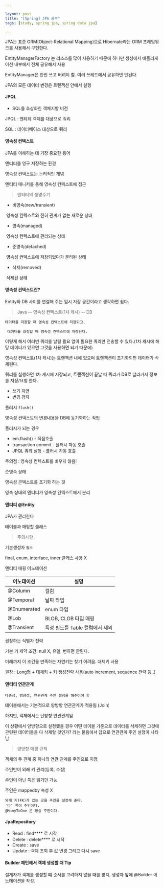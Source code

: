 ```yaml
---

layout: post
title: "[Spring] JPA 공부"
tags: [study, spring jpa, spring data jpa]

---
```


JPA는 표준 ORM(Object-Relational Mapping)으로 Hibernate라는 ORM 프레임워크를 사용해서 구현한다.



EntityManagerFactory 는 리소스를 많이 사용하기 때문에 하나만 생성에서 애플리케이션 내부에서 전체 공유해서 사용

EntityManager은 한번 쓰고 버려야 함. 여러 쓰레드에서 공유하면 안된다.

JPA의 모든 데이터 변경은 트랜잭션 안에서 실행



#### JPQL

* SQL를 추상화한 객체지향 버전

JPQL : 엔티티 객체를 대상으로 쿼리

SQL : 데이터베이스 대상으로 쿼리



#### 영속성 컨텍스트

JPA를 이해하는 데 가장 중요한 용어

엔티티를 영구 저장하는 환경

영속성 컨텍스트는 논리적인 개념

엔티티 매니저를 통해 영속성 컨텍스트에 접근



>  엔티티의 생명주기

* 비영속(new/transient)

​	영속성 컨텍스트와 전혀 관계가 없는 새로운 상태

* 영속(managed)

​	영속성 컨텍스트에 관리되는 상태

* 준영속(detached)

​	영속성 컨텍스트에 저장되었다가 분리된 상태

* 삭제(removed)

​	삭제된 상태



#### 영속성 컨텍스트란?

Entity와 DB 사이를 연결해 주는 임시 저장 공간이라고 생각하면 쉽다.

> Java -- 영속성 컨텍스트(1차 캐시) -- DB

`데이터를 저장할 때 영속성 컨텍스트에 저장되고,`

` 데이터를 요청할 때 영속성 컨텍스트에 저장된다.`

이렇게 해서 여러번 쿼리를 날릴 필요 없이 필요한 쿼리만 전송할 수 있다.(1차 캐시에 해당 데이터가 있으면 그것을 사용하면 되기 때문에)

영속성 컨텍스트(1차 캐시)는 트랜잭션 내에 있으며 트랜잭션이 초기화되면 데이터가 삭제된다.

쿼리를 실행하면 1차 캐시에 저장되고, 트랜잭션이 끝날 때 쿼리가 DB로 날라가서 정보를 저장/요청 한다.



* 쓰기 지연
* 변경 감지



플러시 `flush()`

영속성 컨텍스트의 변경내용을 DB에 동기화하는 작업

플러시가 되는 경우

* em.flush() - 직접호출
* transaction commit - 플러시 자동 호출
* JPQL 쿼리 실행 - 플러시 자동 호출

주의점 : 영속성 컨텍스트를 비우지 않음!



준영속 상태

영속성 콘텍스트를 초기화 하는 것

영속 상태의 엔티티가 영속성 컨텍스트에서 분리



#### 엔티티 @Entity

JPA가 관리한다

테이블과 매핑할 클래스

>  주의사항

기본생성자 `필수`

final, enum, interface, inner 클래스 사용 X



엔티티 매핑 어노테이션

| 어노테이션  | 설명                            |
| ----------- | ------------------------------- |
| @Column     | 컬럼                            |
| @Temporal   | 날짜 타입                       |
| @Enumerated | enum 타입                       |
| @Lob        | BLOB, CLOB 타입 매핑            |
| @Transient  | 특정 필드를 Table 컬럼에서 제외 |

권장하는 식별자 전략

기본 키 제약 조건: null X, 유일, 변하면 안된다.

미래까지 이 조건을 만족하는 자연키는 찾기 어려움. 대체키 사용

권장 : Long형 + 대체키 + 키 생성전략 사용(auto increment, sequence 전략 등..)



#### 엔티티 연관관계

`다중성, 방향성, 연관관계 주인 설정을 해주어야 함`

테이블에서는 기본적으로 양방향 연관관계가 적용됨 (Join)

하지만, 객체에서는 단방향 연관관계임

이 상황에서 양방향으로 설정했을 경우 어떤 테이블 기준으로 데이터를 삭제하면 그것에 관련된 데이터들을 다 삭제할 것인가? 라는 물음에서 답으로 연관관계 주인 설정이 나타남



> 양방향 매핑 규칙

객체의 두 관계 중 하나의 연관 관계를 주인으로 지정

주인만이 외래 키 관리(등록, 수정)

주인이 아닌 쪽은 읽기만 가능

주인은 mappedby 속성 X

```
외래 키(FK)가 있는 곳을 주인을 설정해 준다.
'다' 쪽이 주인이다.
@ManyToOne 은 항상 주인이다.
```

#### JpaRepository

- Read : find**** 로 시작
- Delete : delete**** 로 시작
- Create : save
- Update : 객체 조회 후 값 변경 그리고 다시 save

#### Builder 패턴에서 객체 생성할 때 Tip

설계자가 객체를 생성할 떄 순서를 고려하지 않을 때를 방지, 생성자 앞에 @Builder 어노테이션을 작성.